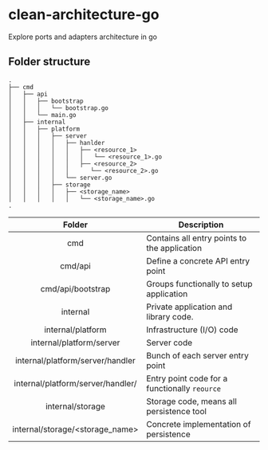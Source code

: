 # clean-architecture-go
Explore ports and adapters architecture in go

## Folder structure

```
.
├── cmd
│   ├── api
│   │   ├── bootstrap
│   │   │   └── bootstrap.go
│   │   └── main.go
│   ├── internal
│   │   ├── platform
│   │   │   ├── server
│   │   │   │   ├── hanlder
│   │   │   │   │   ├── <resource_1>
│   │   │   │   │   │   └── <resource_1>.go
│   │   │   │   │   ├── <resource_2>
│   │   │   │   │      └── <resource_2>.go
│   │   │   │   └── server.go
│   │   │   ├── storage
│   │   │   │   ├── <storage_name>
│   │   │   │   │   └── <storage_name>.go
.
```

|                   Folder                    | Description                                   |
|:-------------------------------------------:|-----------------------------------------------|
|                     cmd                     | Contains all entry points to the application  |
|                   cmd/api                   | Define a concrete API entry point             |
|              cmd/api/bootstrap              | Groups functionally to setup application      |
|                  internal                   | Private application and library code.         |
|              internal/platform              | Infrastructure (I/O) code                     |
|          internal/platform/server           | Server code                                   |
|      internal/platform/server/handler       | Bunch of each server entry point              |
| internal/platform/server/handler/<resource> | Entry point code for a functionally `reource` |
|              internal/storage               | Storage code, means all persistence tool      |
|       internal/storage/<storage_name>       | Concrete implementation of persistence        |
